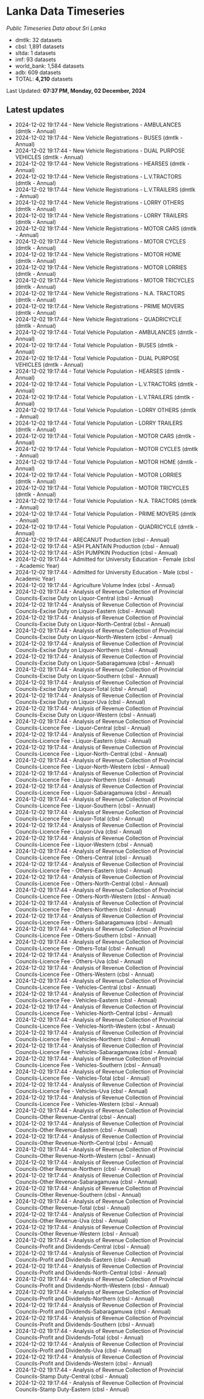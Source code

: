 # Lanka Data Timeseries
*Public Timeseries Data about Sri Lanka*

* dmtlk: 32 datasets
* cbsl: 1,891 datasets
* sltda: 1 datasets
* imf: 93 datasets
* world_bank: 1,584 datasets
* adb: 609 datasets
* TOTAL: **4,210** datasets

Last Updated: **07:37 PM, Monday, 02 December, 2024**

## Latest updates

* 2024-12-02 19:17:44 - New Vehicle Registrations - AMBULANCES (dmtlk - Annual)
* 2024-12-02 19:17:44 - New Vehicle Registrations - BUSES (dmtlk - Annual)
* 2024-12-02 19:17:44 - New Vehicle Registrations - DUAL PURPOSE VEHICLES (dmtlk - Annual)
* 2024-12-02 19:17:44 - New Vehicle Registrations - HEARSES (dmtlk - Annual)
* 2024-12-02 19:17:44 - New Vehicle Registrations - L.V.TRACTORS (dmtlk - Annual)
* 2024-12-02 19:17:44 - New Vehicle Registrations - L.V.TRAILERS (dmtlk - Annual)
* 2024-12-02 19:17:44 - New Vehicle Registrations - LORRY OTHERS (dmtlk - Annual)
* 2024-12-02 19:17:44 - New Vehicle Registrations - LORRY TRAILERS (dmtlk - Annual)
* 2024-12-02 19:17:44 - New Vehicle Registrations - MOTOR CARS (dmtlk - Annual)
* 2024-12-02 19:17:44 - New Vehicle Registrations - MOTOR CYCLES (dmtlk - Annual)
* 2024-12-02 19:17:44 - New Vehicle Registrations - MOTOR HOME (dmtlk - Annual)
* 2024-12-02 19:17:44 - New Vehicle Registrations - MOTOR LORRIES (dmtlk - Annual)
* 2024-12-02 19:17:44 - New Vehicle Registrations - MOTOR TRICYCLES (dmtlk - Annual)
* 2024-12-02 19:17:44 - New Vehicle Registrations - N.A. TRACTORS (dmtlk - Annual)
* 2024-12-02 19:17:44 - New Vehicle Registrations - PRIME MOVERS (dmtlk - Annual)
* 2024-12-02 19:17:44 - New Vehicle Registrations - QUADRICYCLE (dmtlk - Annual)
* 2024-12-02 19:17:44 - Total Vehicle Population - AMBULANCES (dmtlk - Annual)
* 2024-12-02 19:17:44 - Total Vehicle Population - BUSES (dmtlk - Annual)
* 2024-12-02 19:17:44 - Total Vehicle Population - DUAL PURPOSE VEHICLES (dmtlk - Annual)
* 2024-12-02 19:17:44 - Total Vehicle Population - HEARSES (dmtlk - Annual)
* 2024-12-02 19:17:44 - Total Vehicle Population - L.V.TRACTORS (dmtlk - Annual)
* 2024-12-02 19:17:44 - Total Vehicle Population - L.V.TRAILERS (dmtlk - Annual)
* 2024-12-02 19:17:44 - Total Vehicle Population - LORRY OTHERS (dmtlk - Annual)
* 2024-12-02 19:17:44 - Total Vehicle Population - LORRY TRAILERS (dmtlk - Annual)
* 2024-12-02 19:17:44 - Total Vehicle Population - MOTOR CARS (dmtlk - Annual)
* 2024-12-02 19:17:44 - Total Vehicle Population - MOTOR CYCLES (dmtlk - Annual)
* 2024-12-02 19:17:44 - Total Vehicle Population - MOTOR HOME (dmtlk - Annual)
* 2024-12-02 19:17:44 - Total Vehicle Population - MOTOR LORRIES (dmtlk - Annual)
* 2024-12-02 19:17:44 - Total Vehicle Population - MOTOR TRICYCLES (dmtlk - Annual)
* 2024-12-02 19:17:44 - Total Vehicle Population - N.A. TRACTORS (dmtlk - Annual)
* 2024-12-02 19:17:44 - Total Vehicle Population - PRIME MOVERS (dmtlk - Annual)
* 2024-12-02 19:17:44 - Total Vehicle Population - QUADRICYCLE (dmtlk - Annual)
* 2024-12-02 19:17:44 - ARECANUT Production (cbsl - Annual)
* 2024-12-02 19:17:44 - ASH PLANTAIN Production (cbsl - Annual)
* 2024-12-02 19:17:44 - ASH PUMPKIN Production (cbsl - Annual)
* 2024-12-02 19:17:44 - Admitted for University Education - Female (cbsl - Academic Year)
* 2024-12-02 19:17:44 - Admitted for University Education - Male (cbsl - Academic Year)
* 2024-12-02 19:17:44 - Agriculture Volume Index (cbsl - Annual)
* 2024-12-02 19:17:44 - Analysis of Revenue Collection of Provincial Councils-Excise Duty on Liquor-Central (cbsl - Annual)
* 2024-12-02 19:17:44 - Analysis of Revenue Collection of Provincial Councils-Excise Duty on Liquor-Eastern (cbsl - Annual)
* 2024-12-02 19:17:44 - Analysis of Revenue Collection of Provincial Councils-Excise Duty on Liquor-North-Central (cbsl - Annual)
* 2024-12-02 19:17:44 - Analysis of Revenue Collection of Provincial Councils-Excise Duty on Liquor-North-Western (cbsl - Annual)
* 2024-12-02 19:17:44 - Analysis of Revenue Collection of Provincial Councils-Excise Duty on Liquor-Northern (cbsl - Annual)
* 2024-12-02 19:17:44 - Analysis of Revenue Collection of Provincial Councils-Excise Duty on Liquor-Sabaragamuwa (cbsl - Annual)
* 2024-12-02 19:17:44 - Analysis of Revenue Collection of Provincial Councils-Excise Duty on Liquor-Southern (cbsl - Annual)
* 2024-12-02 19:17:44 - Analysis of Revenue Collection of Provincial Councils-Excise Duty on Liquor-Total (cbsl - Annual)
* 2024-12-02 19:17:44 - Analysis of Revenue Collection of Provincial Councils-Excise Duty on Liquor-Uva (cbsl - Annual)
* 2024-12-02 19:17:44 - Analysis of Revenue Collection of Provincial Councils-Excise Duty on Liquor-Western (cbsl - Annual)
* 2024-12-02 19:17:44 - Analysis of Revenue Collection of Provincial Councils-Licence Fee - Liquor-Central (cbsl - Annual)
* 2024-12-02 19:17:44 - Analysis of Revenue Collection of Provincial Councils-Licence Fee - Liquor-Eastern (cbsl - Annual)
* 2024-12-02 19:17:44 - Analysis of Revenue Collection of Provincial Councils-Licence Fee - Liquor-North-Central (cbsl - Annual)
* 2024-12-02 19:17:44 - Analysis of Revenue Collection of Provincial Councils-Licence Fee - Liquor-North-Western (cbsl - Annual)
* 2024-12-02 19:17:44 - Analysis of Revenue Collection of Provincial Councils-Licence Fee - Liquor-Northern (cbsl - Annual)
* 2024-12-02 19:17:44 - Analysis of Revenue Collection of Provincial Councils-Licence Fee - Liquor-Sabaragamuwa (cbsl - Annual)
* 2024-12-02 19:17:44 - Analysis of Revenue Collection of Provincial Councils-Licence Fee - Liquor-Southern (cbsl - Annual)
* 2024-12-02 19:17:44 - Analysis of Revenue Collection of Provincial Councils-Licence Fee - Liquor-Total (cbsl - Annual)
* 2024-12-02 19:17:44 - Analysis of Revenue Collection of Provincial Councils-Licence Fee - Liquor-Uva (cbsl - Annual)
* 2024-12-02 19:17:44 - Analysis of Revenue Collection of Provincial Councils-Licence Fee - Liquor-Western (cbsl - Annual)
* 2024-12-02 19:17:44 - Analysis of Revenue Collection of Provincial Councils-Licence Fee - Others-Central (cbsl - Annual)
* 2024-12-02 19:17:44 - Analysis of Revenue Collection of Provincial Councils-Licence Fee - Others-Eastern (cbsl - Annual)
* 2024-12-02 19:17:44 - Analysis of Revenue Collection of Provincial Councils-Licence Fee - Others-North-Central (cbsl - Annual)
* 2024-12-02 19:17:44 - Analysis of Revenue Collection of Provincial Councils-Licence Fee - Others-North-Western (cbsl - Annual)
* 2024-12-02 19:17:44 - Analysis of Revenue Collection of Provincial Councils-Licence Fee - Others-Northern (cbsl - Annual)
* 2024-12-02 19:17:44 - Analysis of Revenue Collection of Provincial Councils-Licence Fee - Others-Sabaragamuwa (cbsl - Annual)
* 2024-12-02 19:17:44 - Analysis of Revenue Collection of Provincial Councils-Licence Fee - Others-Southern (cbsl - Annual)
* 2024-12-02 19:17:44 - Analysis of Revenue Collection of Provincial Councils-Licence Fee - Others-Total (cbsl - Annual)
* 2024-12-02 19:17:44 - Analysis of Revenue Collection of Provincial Councils-Licence Fee - Others-Uva (cbsl - Annual)
* 2024-12-02 19:17:44 - Analysis of Revenue Collection of Provincial Councils-Licence Fee - Others-Western (cbsl - Annual)
* 2024-12-02 19:17:44 - Analysis of Revenue Collection of Provincial Councils-Licence Fee - Vehicles-Central (cbsl - Annual)
* 2024-12-02 19:17:44 - Analysis of Revenue Collection of Provincial Councils-Licence Fee - Vehicles-Eastern (cbsl - Annual)
* 2024-12-02 19:17:44 - Analysis of Revenue Collection of Provincial Councils-Licence Fee - Vehicles-North-Central (cbsl - Annual)
* 2024-12-02 19:17:44 - Analysis of Revenue Collection of Provincial Councils-Licence Fee - Vehicles-North-Western (cbsl - Annual)
* 2024-12-02 19:17:44 - Analysis of Revenue Collection of Provincial Councils-Licence Fee - Vehicles-Northern (cbsl - Annual)
* 2024-12-02 19:17:44 - Analysis of Revenue Collection of Provincial Councils-Licence Fee - Vehicles-Sabaragamuwa (cbsl - Annual)
* 2024-12-02 19:17:44 - Analysis of Revenue Collection of Provincial Councils-Licence Fee - Vehicles-Southern (cbsl - Annual)
* 2024-12-02 19:17:44 - Analysis of Revenue Collection of Provincial Councils-Licence Fee - Vehicles-Total (cbsl - Annual)
* 2024-12-02 19:17:44 - Analysis of Revenue Collection of Provincial Councils-Licence Fee - Vehicles-Uva (cbsl - Annual)
* 2024-12-02 19:17:44 - Analysis of Revenue Collection of Provincial Councils-Licence Fee - Vehicles-Western (cbsl - Annual)
* 2024-12-02 19:17:44 - Analysis of Revenue Collection of Provincial Councils-Other Revenue-Central (cbsl - Annual)
* 2024-12-02 19:17:44 - Analysis of Revenue Collection of Provincial Councils-Other Revenue-Eastern (cbsl - Annual)
* 2024-12-02 19:17:44 - Analysis of Revenue Collection of Provincial Councils-Other Revenue-North-Central (cbsl - Annual)
* 2024-12-02 19:17:44 - Analysis of Revenue Collection of Provincial Councils-Other Revenue-North-Western (cbsl - Annual)
* 2024-12-02 19:17:44 - Analysis of Revenue Collection of Provincial Councils-Other Revenue-Northern (cbsl - Annual)
* 2024-12-02 19:17:44 - Analysis of Revenue Collection of Provincial Councils-Other Revenue-Sabaragamuwa (cbsl - Annual)
* 2024-12-02 19:17:44 - Analysis of Revenue Collection of Provincial Councils-Other Revenue-Southern (cbsl - Annual)
* 2024-12-02 19:17:44 - Analysis of Revenue Collection of Provincial Councils-Other Revenue-Total (cbsl - Annual)
* 2024-12-02 19:17:44 - Analysis of Revenue Collection of Provincial Councils-Other Revenue-Uva (cbsl - Annual)
* 2024-12-02 19:17:44 - Analysis of Revenue Collection of Provincial Councils-Other Revenue-Western (cbsl - Annual)
* 2024-12-02 19:17:44 - Analysis of Revenue Collection of Provincial Councils-Profit and Dividends-Central (cbsl - Annual)
* 2024-12-02 19:17:44 - Analysis of Revenue Collection of Provincial Councils-Profit and Dividends-Eastern (cbsl - Annual)
* 2024-12-02 19:17:44 - Analysis of Revenue Collection of Provincial Councils-Profit and Dividends-North-Central (cbsl - Annual)
* 2024-12-02 19:17:44 - Analysis of Revenue Collection of Provincial Councils-Profit and Dividends-North-Western (cbsl - Annual)
* 2024-12-02 19:17:44 - Analysis of Revenue Collection of Provincial Councils-Profit and Dividends-Northern (cbsl - Annual)
* 2024-12-02 19:17:44 - Analysis of Revenue Collection of Provincial Councils-Profit and Dividends-Sabaragamuwa (cbsl - Annual)
* 2024-12-02 19:17:44 - Analysis of Revenue Collection of Provincial Councils-Profit and Dividends-Southern (cbsl - Annual)
* 2024-12-02 19:17:44 - Analysis of Revenue Collection of Provincial Councils-Profit and Dividends-Total (cbsl - Annual)
* 2024-12-02 19:17:44 - Analysis of Revenue Collection of Provincial Councils-Profit and Dividends-Uva (cbsl - Annual)
* 2024-12-02 19:17:44 - Analysis of Revenue Collection of Provincial Councils-Profit and Dividends-Western (cbsl - Annual)
* 2024-12-02 19:17:44 - Analysis of Revenue Collection of Provincial Councils-Stamp Duty-Central (cbsl - Annual)
* 2024-12-02 19:17:44 - Analysis of Revenue Collection of Provincial Councils-Stamp Duty-Eastern (cbsl - Annual)
